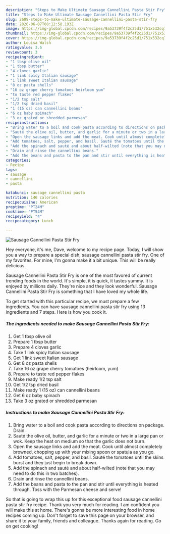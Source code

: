 ```yaml
---
description: "Steps to Make Ultimate Sausage Cannellini Pasta Stir Fry"
title: "Steps to Make Ultimate Sausage Cannellini Pasta Stir Fry"
slug: 2609-steps-to-make-ultimate-sausage-cannellini-pasta-stir-fry
date: 2020-06-07T08:12:58.193Z
image: https://img-global.cpcdn.com/recipes/9a53739f4f2c25d1/751x532cq70/sausage-cannellini-pasta-stir-fry-recipe-main-photo.jpg
thumbnail: https://img-global.cpcdn.com/recipes/9a53739f4f2c25d1/751x532cq70/sausage-cannellini-pasta-stir-fry-recipe-main-photo.jpg
cover: https://img-global.cpcdn.com/recipes/9a53739f4f2c25d1/751x532cq70/sausage-cannellini-pasta-stir-fry-recipe-main-photo.jpg
author: Louisa Walsh
ratingvalue: 3.5
reviewcount: 3
recipeingredient:
- "1 tbsp olive oil"
- "1 tbsp butter"
- "4 cloves garlic"
- "1 link spicy Italian sausage"
- "1 link sweet Italian sausage"
- "8 oz pasta shells"
- "16 oz grape cherry tomatoes heirloom yum"
- "to taste red pepper flakes"
- "1/2 tsp salt"
- "1/2 tsp dried basil"
- "1 (15 oz) can cannellini beans"
- "6 oz baby spinach"
- "3 oz grated or shredded parmesan"
recipeinstructions:
- "Bring water to a boil and cook pasta according to directions on package. Drain."
- "Sauté the olive oil, butter, and garlic for a minute or two in a large pan or wok. Keep the heat on medium so that the garlic does not burn."
- "Open the sausage links and add the meat. Cook until almost completely browned, chopping up with your mixing spoon or spatula as you go."
- "Add tomatoes, salt, pepper, and basil. Sauté the tomatoes until the skins burst and they just begin to break down."
- "Add the spinach and sauté and about half-wilted (note that you may need to do this in two batches)."
- "Drain and rinse the cannellini beans."
- "Add the beans and pasta to the pan and stir until everything is heated through. Toss with the Parmesan cheese and serve!"
categories:
- Recipe
tags:
- sausage
- cannellini
- pasta

katakunci: sausage cannellini pasta 
nutrition: 146 calories
recipecuisine: American
preptime: "PT24M"
cooktime: "PT54M"
recipeyield: "4"
recipecategory: Lunch

---
```



![Sausage Cannellini Pasta Stir Fry](https://img-global.cpcdn.com/recipes/9a53739f4f2c25d1/751x532cq70/sausage-cannellini-pasta-stir-fry-recipe-main-photo.jpg)

Hey everyone, it's me, Dave, welcome to my recipe page. Today, I will show you a way to prepare a special dish, sausage cannellini pasta stir fry. One of my favorites. For mine, I'm gonna make it a bit unique. This will be really delicious.

Sausage Cannellini Pasta Stir Fry is one of the most favored of current trending foods in the world. It's simple, it is quick, it tastes yummy. It is enjoyed by millions daily. They're nice and they look wonderful. Sausage Cannellini Pasta Stir Fry is something that I have loved my whole life.




To get started with this particular recipe, we must prepare a few ingredients. You can have sausage cannellini pasta stir fry using 13 ingredients and 7 steps. Here is how you cook it.

<!--inarticleads1-->

##### The ingredients needed to make Sausage Cannellini Pasta Stir Fry:

1. Get 1 tbsp olive oil
1. Prepare 1 tbsp butter
1. Prepare 4 cloves garlic
1. Take 1 link spicy Italian sausage
1. Get 1 link sweet Italian sausage
1. Get 8 oz pasta shells
1. Take 16 oz grape cherry tomatoes (heirloom, yum)
1. Prepare to taste red pepper flakes
1. Make ready 1/2 tsp salt
1. Get 1/2 tsp dried basil
1. Make ready 1 (15 oz) can cannellini beans
1. Get 6 oz baby spinach
1. Take 3 oz grated or shredded parmesan




<!--inarticleads2-->

##### Instructions to make Sausage Cannellini Pasta Stir Fry:

1. Bring water to a boil and cook pasta according to directions on package. Drain.
1. Sauté the olive oil, butter, and garlic for a minute or two in a large pan or wok. Keep the heat on medium so that the garlic does not burn.
1. Open the sausage links and add the meat. Cook until almost completely browned, chopping up with your mixing spoon or spatula as you go.
1. Add tomatoes, salt, pepper, and basil. Sauté the tomatoes until the skins burst and they just begin to break down.
1. Add the spinach and sauté and about half-wilted (note that you may need to do this in two batches).
1. Drain and rinse the cannellini beans.
1. Add the beans and pasta to the pan and stir until everything is heated through. Toss with the Parmesan cheese and serve!




So that is going to wrap this up for this exceptional food sausage cannellini pasta stir fry recipe. Thank you very much for reading. I am confident you will make this at home. There's gonna be more interesting food in home recipes coming up. Don't forget to save this page on your browser, and share it to your family, friends and colleague. Thanks again for reading. Go on get cooking!

